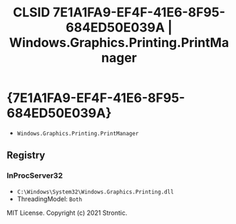 ﻿---
title: "CLSID 7E1A1FA9-EF4F-41E6-8F95-684ED50E039A | Windows.Graphics.Printing.PrintManager"
excerpt: What is COM-Object CLSID 7E1A1FA9-EF4F-41E6-8F95-684ED50E039A?
---

# {7E1A1FA9-EF4F-41E6-8F95-684ED50E039A}

* `Windows.Graphics.Printing.PrintManager`

## Registry


### InProcServer32

* `C:\Windows\System32\Windows.Graphics.Printing.dll`
* ThreadingModel: `Both`

MIT License. Copyright (c) 2021 Strontic.


